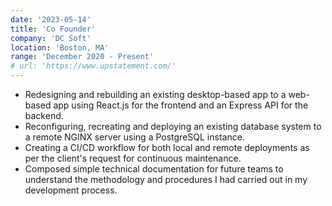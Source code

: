 ```yaml
---
date: '2023-05-14'
title: 'Co Founder'
company: 'DC Soft'
location: 'Boston, MA'
range: 'December 2020 - Present'
# url: 'https://www.upstatement.com/'
---
```


- Redesigning and rebuilding an existing desktop-based app to a web-based app using React.js for the frontend and an Express API for the backend.
- Reconfiguring, recreating and deploying an existing database system to a remote NGINX server using a PostgreSQL instance.
- Creating a CI/CD workflow for both local and remote deployments as per the client's request for continuous maintenance.
- Composed simple technical documentation for future teams to understand the methodology and procedures I had carried out in my development process.